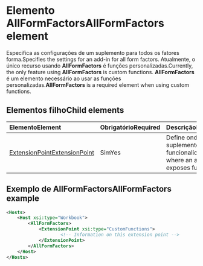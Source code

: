 # <a name="allformfactors-element"></a><span data-ttu-id="ddf55-101">Elemento AllFormFactors</span><span class="sxs-lookup"><span data-stu-id="ddf55-101">AllFormFactors element</span></span>

<span data-ttu-id="ddf55-102">Especifica as configurações de um suplemento para todos os fatores forma.</span><span class="sxs-lookup"><span data-stu-id="ddf55-102">Specifies the settings for an add-in for all form factors.</span></span> <span data-ttu-id="ddf55-103">Atualmente, o único recurso usando **AllFormFactors** é funções personalizadas.</span><span class="sxs-lookup"><span data-stu-id="ddf55-103">Currently, the only feature using **AllFormFactors** is custom functions.</span></span> <span data-ttu-id="ddf55-104">**AllFormFactors** é um elemento necessário ao usar as funções personalizadas.</span><span class="sxs-lookup"><span data-stu-id="ddf55-104">**AllFormFactors** is a required element when using custom functions.</span></span>

## <a name="child-elements"></a><span data-ttu-id="ddf55-105">Elementos filho</span><span class="sxs-lookup"><span data-stu-id="ddf55-105">Child elements</span></span>

|  <span data-ttu-id="ddf55-106">Elemento</span><span class="sxs-lookup"><span data-stu-id="ddf55-106">Element</span></span> |  <span data-ttu-id="ddf55-107">Obrigatório</span><span class="sxs-lookup"><span data-stu-id="ddf55-107">Required</span></span>  |  <span data-ttu-id="ddf55-108">Descrição</span><span class="sxs-lookup"><span data-stu-id="ddf55-108">Description</span></span>  |
|:-----|:-----|:-----|
|  [<span data-ttu-id="ddf55-109">ExtensionPoint</span><span class="sxs-lookup"><span data-stu-id="ddf55-109">ExtensionPoint</span></span>](extensionpoint.md) |  <span data-ttu-id="ddf55-110">Sim</span><span class="sxs-lookup"><span data-stu-id="ddf55-110">Yes</span></span> |  <span data-ttu-id="ddf55-111">Define onde um suplemento expõe a funcionalidade.</span><span class="sxs-lookup"><span data-stu-id="ddf55-111">Defines where an add-in exposes functionality.</span></span> |

## <a name="allformfactors-example"></a><span data-ttu-id="ddf55-112">Exemplo de AllFormFactors</span><span class="sxs-lookup"><span data-stu-id="ddf55-112">AllFormFactors example</span></span>

```xml
<Hosts>
    <Host xsi:type="Workbook">
        <AllFormFactors>
            <ExtensionPoint xsi:type="CustomFunctions">
                    <!-- Information on this extension point -->
            </ExtensionPoint>
        </AllFormFactors>
    </Host>
</Hosts>
```
